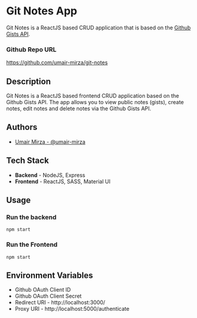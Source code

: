 # Git Notes App

Git Notes is a ReactJS based CRUD application that is based on the [Github Gists API](https://docs.github.com/en/rest/gists?apiVersion=2022-11-28).

### Github Repo URL

https://github.com/umair-mirza/git-notes

## Description

Git Notes is a ReactJS based frontend CRUD application based on the Github Gists API. The app allows you to view public notes (gists), create notes, edit notes and delete notes via the Github Gists API.

## Authors

* [Umair Mirza - @umair-mirza](https://github.com/umair-mirza)

## Tech Stack

* **Backend** - NodeJS, Express
* **Frontend** - ReactJS, SASS, Material UI

## Usage

### Run the backend
```
npm start
```

### Run the Frontend

```
npm start
```

## Environment Variables

* Github OAuth Client ID
* Github OAuth Client Secret
* Redirect URI - http://localhost:3000/
* Proxy URI - http://localhost:5000/authenticate
